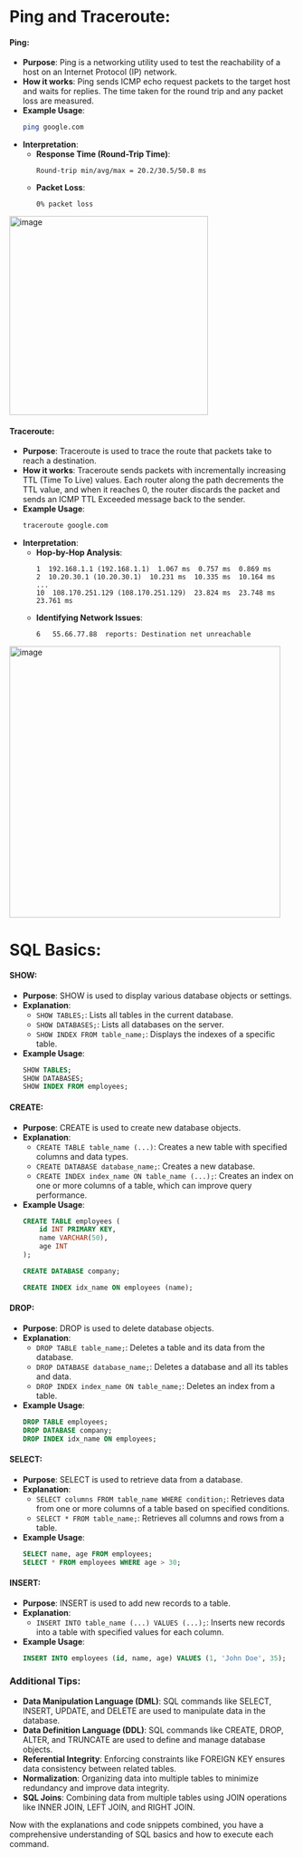 
# Ping and Traceroute:

#### Ping:
- **Purpose**: Ping is a networking utility used to test the reachability of a host on an Internet Protocol (IP) network.
- **How it works**: Ping sends ICMP echo request packets to the target host and waits for replies. The time taken for the round trip and any packet loss are measured.
- **Example Usage**:
  ```bash
  ping google.com
  ```
- **Interpretation**:
  - **Response Time (Round-Trip Time)**: 
    ```
    Round-trip min/avg/max = 20.2/30.5/50.8 ms
    ```
  - **Packet Loss**:
    ```
    0% packet loss
    ```

<img width="351" alt="image" src="https://github.com/MabelOlivia/Devops-Cloud-Engineering/assets/70368706/097f934d-2dce-4941-91a4-1ee0717cb2b2">


#### Traceroute:
- **Purpose**: Traceroute is used to trace the route that packets take to reach a destination.
- **How it works**: Traceroute sends packets with incrementally increasing TTL (Time To Live) values. Each router along the path decrements the TTL value, and when it reaches 0, the router discards the packet and sends an ICMP TTL Exceeded message back to the sender.
- **Example Usage**:
  ```bash
  traceroute google.com
  ```
- **Interpretation**:
  - **Hop-by-Hop Analysis**:
    ```
    1  192.168.1.1 (192.168.1.1)  1.067 ms  0.757 ms  0.869 ms
    2  10.20.30.1 (10.20.30.1)  10.231 ms  10.335 ms  10.164 ms
    ...
    10  108.170.251.129 (108.170.251.129)  23.824 ms  23.748 ms  23.761 ms
    ```
  - **Identifying Network Issues**:
    ```
    6   55.66.77.88  reports: Destination net unreachable
    ```
<img width="479" alt="image" src="https://github.com/MabelOlivia/Devops-Cloud-Engineering/assets/70368706/22ef2958-18c0-44fb-a972-f526cff097b8">


# SQL Basics:

#### SHOW:
- **Purpose**: SHOW is used to display various database objects or settings.
- **Explanation**:
  - `SHOW TABLES;`: Lists all tables in the current database.
  - `SHOW DATABASES;`: Lists all databases on the server.
  - `SHOW INDEX FROM table_name;`: Displays the indexes of a specific table.
- **Example Usage**:
  ```sql
  SHOW TABLES;
  SHOW DATABASES;
  SHOW INDEX FROM employees;
  ```

#### CREATE:
- **Purpose**: CREATE is used to create new database objects.
- **Explanation**:
  - `CREATE TABLE table_name (...)`: Creates a new table with specified columns and data types.
  - `CREATE DATABASE database_name;`: Creates a new database.
  - `CREATE INDEX index_name ON table_name (...);`: Creates an index on one or more columns of a table, which can improve query performance.
- **Example Usage**:
  ```sql
  CREATE TABLE employees (
      id INT PRIMARY KEY,
      name VARCHAR(50),
      age INT
  );
  
  CREATE DATABASE company;
  
  CREATE INDEX idx_name ON employees (name);
  ```

#### DROP:
- **Purpose**: DROP is used to delete database objects.
- **Explanation**:
  - `DROP TABLE table_name;`: Deletes a table and its data from the database.
  - `DROP DATABASE database_name;`: Deletes a database and all its tables and data.
  - `DROP INDEX index_name ON table_name;`: Deletes an index from a table.
- **Example Usage**:
  ```sql
  DROP TABLE employees;
  DROP DATABASE company;
  DROP INDEX idx_name ON employees;
  ```

#### SELECT:
- **Purpose**: SELECT is used to retrieve data from a database.
- **Explanation**:
  - `SELECT columns FROM table_name WHERE condition;`: Retrieves data from one or more columns of a table based on specified conditions.
  - `SELECT * FROM table_name;`: Retrieves all columns and rows from a table.
- **Example Usage**:
  ```sql
  SELECT name, age FROM employees;
  SELECT * FROM employees WHERE age > 30;
  ```

#### INSERT:
- **Purpose**: INSERT is used to add new records to a table.
- **Explanation**:
  - `INSERT INTO table_name (...) VALUES (...);`: Inserts new records into a table with specified values for each column.
- **Example Usage**:
  ```sql
  INSERT INTO employees (id, name, age) VALUES (1, 'John Doe', 35);
  ```

### Additional Tips:
- **Data Manipulation Language (DML)**: SQL commands like SELECT, INSERT, UPDATE, and DELETE are used to manipulate data in the database.
- **Data Definition Language (DDL)**: SQL commands like CREATE, DROP, ALTER, and TRUNCATE are used to define and manage database objects.
- **Referential Integrity**: Enforcing constraints like FOREIGN KEY ensures data consistency between related tables.
- **Normalization**: Organizing data into multiple tables to minimize redundancy and improve data integrity.
- **SQL Joins**: Combining data from multiple tables using JOIN operations like INNER JOIN, LEFT JOIN, and RIGHT JOIN.

Now with the explanations and code snippets combined, you have a comprehensive understanding of SQL basics and how to execute each command.
